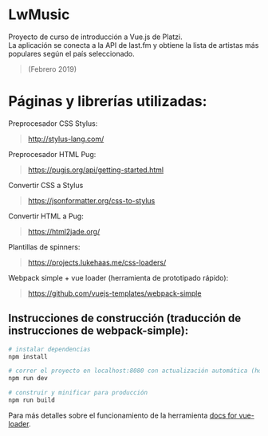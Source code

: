 # LwMusic

Proyecto de curso de introducción a Vue.js de Platzi.  
La aplicación se conecta a la API de last.fm y obtiene la lista de artistas 
más populares según el país seleccionado. 
>(Febrero 2019)


# Páginas y librerías utilizadas:

Preprocesador CSS Stylus:
>http://stylus-lang.com/

Preprocesador HTML Pug:
>https://pugjs.org/api/getting-started.html

Convertir CSS a Stylus
>https://jsonformatter.org/css-to-stylus

Convertir HTML a Pug:
>https://html2jade.org/

Plantillas de spinners:
>https://projects.lukehaas.me/css-loaders/

Webpack simple + vue loader (herramienta de prototipado rápido):
>https://github.com/vuejs-templates/webpack-simple

## Instrucciones de construcción (traducción de instrucciones de webpack-simple):

``` bash
# instalar dependencias
npm install

# correr el proyecto en localhost:8080 con actualización automática (hot reloader)
npm run dev

# construir y minificar para producción
npm run build
```

Para más detalles sobre el funcionamiento de la herramienta [docs for vue-loader](https://vue-loader-v14.vuejs.org/en/).
